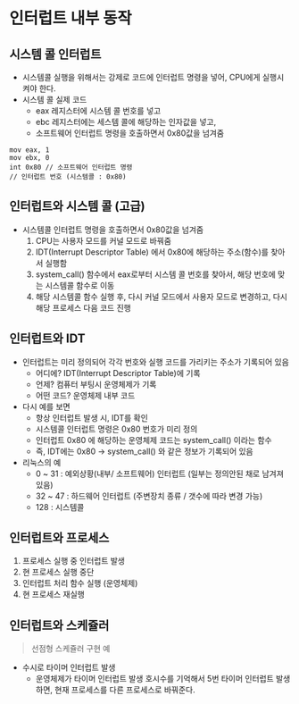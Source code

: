 # 인터럽트 내부 동작
## 시스템 콜 인터럽트
- 시스템콜 실행을 위해서는 강제로 코드에 인터럽트 명령을 넣어, CPU에게 실행시켜야 한다.
- 시스템 콜 실제 코드
    - eax 레지스터에 시스템 콜 번호를 넣고
    - ebc 레지스터에는 세스템 콜에 해당하는 인자값을 넣고,
    - 소프트웨어 인터럽트 명령을 호출하면서 0x80값을 넘겨줌
```
mov eax, 1
mov ebx, 0
int 0x80 // 소프트웨어 인터럽트 명령
// 인터럽트 번호 (시스템콜 : 0x80)
```

## 인터럽트와 시스템 콜 (고급)
- 시스템콜 인터럽트 명령을 호출하면서 0x80값을 넘겨줌
  1. CPU는 사용자 모드를 커널 모드로 바꿔줌
  2. IDT(Interrupt Descriptor Table) 에서 0x80에 해당하는 주소(함수)를 찾아서 실행함
  3. system_call() 함수에서 eax로부터 시스템 콜 번호를 찾아서, 해당 번호에 맞는 시스템콜 함수로 이동
  4. 해당 시스템콜 함수 실행 후, 다시 커널 모드에서 사용자 모드로 변경하고, 다시 해당 프로세스 다음 코드 진행

## 인터럽트와 IDT
- 인터럽트는 미리 정의되어 각각 번호와 실행 코드를 가리키는 주소가 기록되어 있음
  - 어디에? IDT(Interrupt Descriptor Table)에 기록
  - 언제? 컴퓨터 부팅시 운영체제가 기록
  - 어떤 코드? 운영체제 내부 코드
- 다시 예를 보면
  - 항상 인터럽트 발생 시, IDT를 확인
  - 시스템콜 인터럽트 명령은 0x80 번호가 미리 정의
  - 인터럽트 0x80 에 해당하는 운영체제 코드는 system_call() 이라는 함수
  - 즉, IDT에는 0x80 -> system_call() 와 같은 정보가 기록되어 있음
- 리눅스의 예
  - 0 ~ 31 : 예외상황(내부/ 소프트웨어) 인터럽트 (일부는 정의안된 채로 남겨져 있음)
  - 32 ~ 47 : 하드웨어 인터럽트 (주변장치 종류 / 갯수에 따라 변경 가능)
  - 128 : 시스템콜

## 인터럽트와 프로세스
1. 프로세스 실행 중 인터럽트 발생
2. 현 프로세스 실행 중단
3. 인터럽트 처리 함수 실행 (운영체제)
4. 현 프로세스 재실행

## 인터럽트와 스케쥴러
> 선점형 스케쥴러 구현 예
- 수시로 타이머 인터럽트 발생
  - 운영체제가 타이머 인터럽트 발생 호시수를 기억해서 5번 타이머 인터럽트 발생하면, 현재 프로세스를 다른 프로세스로 바꿔준다.
